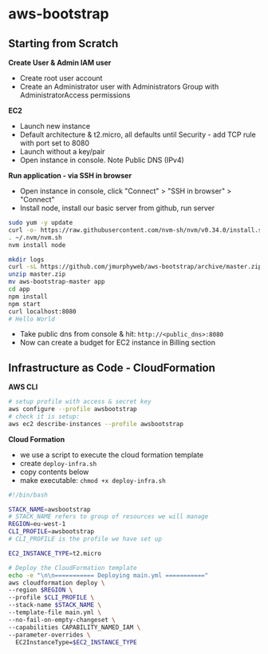 # aws-bootstrap

## Starting from Scratch

**Create User & Admin IAM user**
- Create root user account
- Create an Administrator user with Administrators Group with AdministratorAccess permissions

**EC2**
- Launch new instance
- Default architecture & t2.micro, all defaults until Security - add TCP rule with port set to 8080
- Launch without a key/pair
- Open instance in console. Note Public DNS (IPv4) 

**Run application - via SSH in browser**
- Open instance in console, click "Connect" > "SSH in browser" > "Connect"
- Install node, install our basic server from github, run server

```bash
sudo yum -y update 
curl -o- https://raw.githubusercontent.com/nvm-sh/nvm/v0.34.0/install.sh | bash
. ~/.nvm/nvm.sh
nvm install node
```
```bash
mkdir logs
curl -sL https://github.com/jmurphyweb/aws-bootstrap/archive/master.zip --output master.zip
unzip master.zip
mv aws-bootstrap-master app
cd app
npm install
npm start
curl localhost:8080
# Hello World
```
- Take public dns from console & hit: `http://<public_dns>:8080`
- Now can create a budget for EC2 instance in Billing section

## Infrastructure as Code - CloudFormation

**AWS CLI**
```bash
# setup profile with access & secret key
aws configure --profile awsbootstrap
# check it is setup:
aws ec2 describe-instances --profile awsbootstrap
```

**Cloud Formation**
- we use a script to execute the cloud formation template
- create `deploy-infra.sh`
- copy contents below
- make executable: `chmod +x deploy-infra.sh`
```bash
#!/bin/bash

STACK_NAME=awsbootstrap 
# STACK_NAME refers to group of resources we will manage
REGION=eu-west-1 
CLI_PROFILE=awsbootstrap
# CLI_PROFILE is the profile we have set up

EC2_INSTANCE_TYPE=t2.micro 

# Deploy the CloudFormation template
echo -e "\n\n=========== Deploying main.yml ==========="
aws cloudformation deploy \
--region $REGION \
--profile $CLI_PROFILE \
--stack-name $STACK_NAME \
--template-file main.yml \
--no-fail-on-empty-changeset \
--capabilities CAPABILITY_NAMED_IAM \
--parameter-overrides \
  EC2InstanceType=$EC2_INSTANCE_TYPE
```